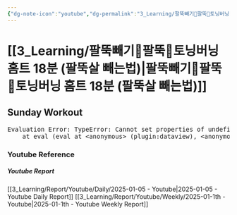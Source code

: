 ```yaml
---
{"dg-note-icon":"youtube","dg-permalink":"3_Learning/팔뚝빼기💪팔뚝💪토닝버닝-홈트-18분-(팔뚝살-빼는법)","created-date":"2025-01-05 1:39:38 pm","date":"2025-01-05","type":"youtube","tags":["youtube","workout"],"aliases":null,"youtuber":"제이제이","channelName":"제이제이살롱드핏","link":"https://www.youtube.com/watch?v=HC7ECDE9iJs","img":"https://img.youtube.com/vi/HC7ECDE9iJs/0.jpg","dg-publish":true,"permalink":"/3_Learning/팔뚝빼기💪팔뚝💪토닝버닝-홈트-18분-(팔뚝살-빼는법)/","dgPassFrontmatter":true,"noteIcon":"youtube"}
---
```


# [[3_Learning/팔뚝빼기💪팔뚝💪토닝버닝 홈트 18분 (팔뚝살 빼는법)\|팔뚝빼기💪팔뚝💪토닝버닝 홈트 18분 (팔뚝살 빼는법)]]
## Sunday Workout


<pre class="dataview dataview-error">Evaluation Error: TypeError: Cannot set properties of undefined (setting 'innerHTML')
    at eval (eval at &lt;anonymous&gt; (plugin:dataview), &lt;anonymous&gt;:9:21)</pre>















### Youtube Reference
##### Youtube Report
[[3_Learning/Report/Youtube/Daily/2025-01-05 - Youtube\|2025-01-05 - Youtube Daily Report]]
[[3_Learning/Report/Youtube/Weekly/2025-01-1th - Youtube\|2025-01-1th - Youtube Weekly Report]]




